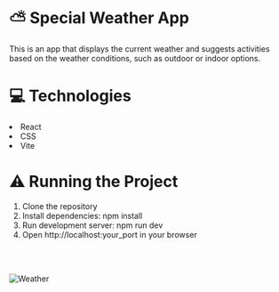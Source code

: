 <h1>⛅ Special Weather App </h1>
This is an app that displays the current weather and suggests activities based on the weather conditions, such as outdoor or indoor options.

<h1>💻 Technologies </h1>
<li>React</li>
<li>CSS</li>
<li>Vite</li>

<h1>⚠️ Running the Project</h1>
<ol>
<li>Clone the repository</li>
<li>Install dependencies: npm install</li>
<li>Run development server: npm run dev</li>
<li>Open http://localhost:your_port in your browser</li>
</ol>
<br>
<br>



![Weather](https://github.com/user-attachments/assets/4ada77b0-dbfc-4713-b695-178495c22efe)





